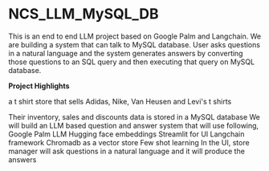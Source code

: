 # NCS_LLM_MySQL_DB
This is an end to end LLM project based on Google Palm and Langchain. We are building a system that can talk to MySQL database. User asks questions in a natural language and the system generates answers by converting those questions to an SQL query and then executing that query on MySQL database.

**Project Highlights**

 a t shirt store that sells Adidas, Nike, Van Heusen and Levi's t shirts

Their inventory, sales and discounts data is stored in a MySQL database
We will build an LLM based question and answer system that will use following,
Google Palm LLM
Hugging face embeddings
Streamlit for UI
Langchain framework
Chromadb as a vector store
Few shot learning
In the UI, store manager will ask questions in a natural language and it will produce the answers


